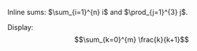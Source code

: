 Inline sums: $\sum_{i=1}^{n} i$ and $\prod_{j=1}^{3} j$.

Display:
$$\sum_{k=0}^{m} \frac{k}{k+1}$$

